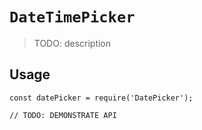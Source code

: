 # `DateTimePicker`

> TODO: description

## Usage

```
const datePicker = require('DatePicker');

// TODO: DEMONSTRATE API
```
